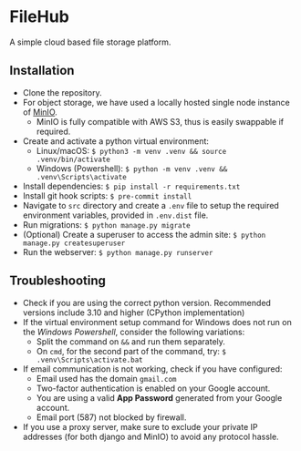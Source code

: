 # FileHub

A simple cloud based file storage platform.

## Installation

- Clone the repository.
- For object storage, we have used a locally hosted single node instance of [MinIO](https://min.io/).
  - MinIO is fully compatible with AWS S3, thus is easily swappable if required.
- Create and activate a python virtual environment:
  - Linux/macOS: `$ python3 -m venv .venv && source .venv/bin/activate`
  - Windows (Powershell): `$ python -m venv .venv && .venv\Scripts\activate`
- Install dependencies:
  `$ pip install -r requirements.txt`
- Install git hook scripts:
  `$ pre-commit install`
- Navigate to `src` directory and create a `.env` file to setup the required environment variables,
  provided in `.env.dist` file.
- Run migrations:
  `$ python manage.py migrate`
- (Optional) Create a superuser to access the admin site:
  `$ python manage.py createsuperuser`
- Run the webserver:
  `$ python manage.py runserver`

## Troubleshooting

- Check if you are using the correct python version. Recommended versions include 3.10 and higher (CPython implementation)
- If the virtual environment setup command for Windows does not run on the _Windows Powershell_,
  consider the following variations:
  - Split the command on `&&` and run them separately.
  - On `cmd`, for the second part of the command, try: `$ .venv\Scripts\activate.bat`
- If email communication is not working, check if you have configured:
  - Email used has the domain `gmail.com`
  - Two-factor authentication is enabled on your Google account.
  - You are using a valid **App Password** generated from your Google account.
  - Email port (587) not blocked by firewall.
- If you use a proxy server, make sure to exclude your private IP addresses (for both django and MinIO) to avoid any protocol hassle.
